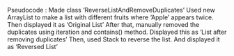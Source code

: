 Pseudocode :
Made class ‘ReverseListAndRemoveDuplicates’ 
Used new ArrayList to make a list with different fruits where ‘Apple’ appears twice. 
Then displayed it as ‘Original List’
After that, manually removed the duplicates using iteration and contains() method.
Displayed this as ‘List after removing duplicates’
Then, used Stack to reverse the list.
And displayed it as ‘Reversed List’ 
